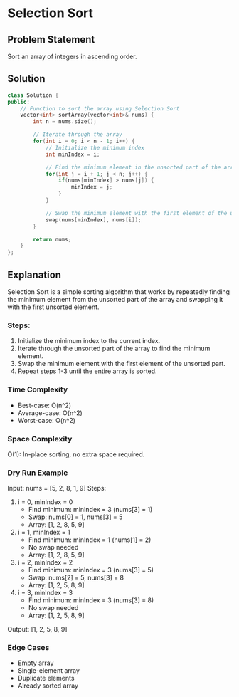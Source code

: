 # Selection Sort

## Problem Statement

Sort an array of integers in ascending order.

## Solution

```cpp
class Solution {
public:
    // Function to sort the array using Selection Sort
    vector<int> sortArray(vector<int>& nums) {
        int n = nums.size();

        // Iterate through the array
        for(int i = 0; i < n - 1; i++) {
            // Initialize the minimum index
            int minIndex = i;

            // Find the minimum element in the unsorted part of the array
            for(int j = i + 1; j < n; j++) {
                if(nums[minIndex] > nums[j]) {
                    minIndex = j;
                }
            }

            // Swap the minimum element with the first element of the unsorted part
            swap(nums[minIndex], nums[i]);
        }

        return nums;
    }
};
```

## Explanation

Selection Sort is a simple sorting algorithm that works by repeatedly finding the minimum element from the unsorted part of the array and swapping it with the first unsorted element.

### Steps:

1. Initialize the minimum index to the current index.
2. Iterate through the unsorted part of the array to find the minimum element.
3. Swap the minimum element with the first element of the unsorted part.
4. Repeat steps 1-3 until the entire array is sorted.

### Time Complexity

-   Best-case: O(n^2)
-   Average-case: O(n^2)
-   Worst-case: O(n^2)

### Space Complexity

O(1): In-place sorting, no extra space required.

### Dry Run Example

Input:
nums = [5, 2, 8, 1, 9]
Steps:

1. i = 0, minIndex = 0
    - Find minimum: minIndex = 3 (nums[3] = 1)
    - Swap: nums[0] = 1, nums[3] = 5
    - Array: [1, 2, 8, 5, 9]
2. i = 1, minIndex = 1
    - Find minimum: minIndex = 1 (nums[1] = 2)
    - No swap needed
    - Array: [1, 2, 8, 5, 9]
3. i = 2, minIndex = 2
    - Find minimum: minIndex = 3 (nums[3] = 5)
    - Swap: nums[2] = 5, nums[3] = 8
    - Array: [1, 2, 5, 8, 9]
4. i = 3, minIndex = 3
    - Find minimum: minIndex = 3 (nums[3] = 8)
    - No swap needed
    - Array: [1, 2, 5, 8, 9]

Output:
[1, 2, 5, 8, 9]

### Edge Cases

-   Empty array
-   Single-element array
-   Duplicate elements
-   Already sorted array
